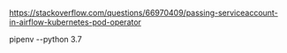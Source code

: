 https://stackoverflow.com/questions/66970409/passing-serviceaccount-in-airflow-kubernetes-pod-operator

pipenv --python 3.7
